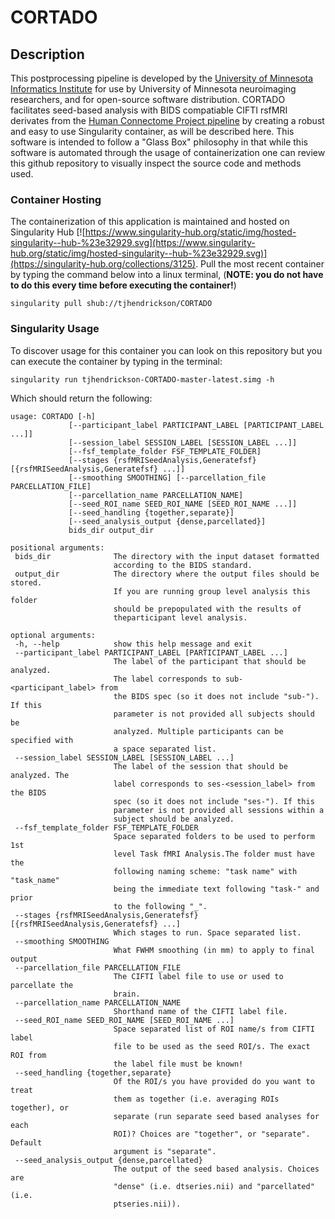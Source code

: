 # CORTADO

## Description 
This postprocessing pipeline is developed by the [University of Minnesota Informatics Institute](https://research.umn.edu/units/umii) for use by University of Minnesota neuroimaging researchers, and for open-source software distribution. CORTADO facilitates seed-based analysis with BIDS compatiable CIFTI rsfMRI derivates from the [Human Connectome Project pipeline](https://github.com/Washington-University/Pipelines) by creating a robust and easy to use Singularity container, as will be described here. This software is intended to follow a "Glass Box" philosophy in that while this software is automated through the usage of containerization one can review this github repository to visually inspect the source code and methods used. 

### Container Hosting
The containerization of this application is maintained and hosted on Singularity Hub [![https://www.singularity-hub.org/static/img/hosted-singularity--hub-%23e32929.svg](https://www.singularity-hub.org/static/img/hosted-singularity--hub-%23e32929.svg)](https://singularity-hub.org/collections/3125). Pull the most recent container by typing the command below into a linux terminal, (**NOTE: you do not have to do this every time before executing the container!**)

```
singularity pull shub://tjhendrickson/CORTADO
```

### Singularity Usage
 
 To discover usage for this container you can look on this repository but you can execute the container by typing in the terminal:
 ```
 singularity run tjhendrickson-CORTADO-master-latest.simg -h
 ```
 Which should return the following:
 ```
 usage: CORTADO [-h]
              [--participant_label PARTICIPANT_LABEL [PARTICIPANT_LABEL ...]]
              [--session_label SESSION_LABEL [SESSION_LABEL ...]]
              [--fsf_template_folder FSF_TEMPLATE_FOLDER]
              [--stages {rsfMRISeedAnalysis,Generatefsf} [{rsfMRISeedAnalysis,Generatefsf} ...]]
              [--smoothing SMOOTHING] [--parcellation_file PARCELLATION_FILE]
              [--parcellation_name PARCELLATION_NAME]
              [--seed_ROI_name SEED_ROI_NAME [SEED_ROI_NAME ...]]
              [--seed_handling {together,separate}]
              [--seed_analysis_output {dense,parcellated}]
              bids_dir output_dir

positional arguments:
  bids_dir              The directory with the input dataset formatted
                        according to the BIDS standard.
  output_dir            The directory where the output files should be stored.
                        If you are running group level analysis this folder
                        should be prepopulated with the results of
                        theparticipant level analysis.

optional arguments:
  -h, --help            show this help message and exit
  --participant_label PARTICIPANT_LABEL [PARTICIPANT_LABEL ...]
                        The label of the participant that should be analyzed.
                        The label corresponds to sub-<participant_label> from
                        the BIDS spec (so it does not include "sub-"). If this
                        parameter is not provided all subjects should be
                        analyzed. Multiple participants can be specified with
                        a space separated list.
  --session_label SESSION_LABEL [SESSION_LABEL ...]
                        The label of the session that should be analyzed. The
                        label corresponds to ses-<session_label> from the BIDS
                        spec (so it does not include "ses-"). If this
                        parameter is not provided all sessions within a
                        subject should be analyzed.
  --fsf_template_folder FSF_TEMPLATE_FOLDER
                        Space separated folders to be used to perform 1st
                        level Task fMRI Analysis.The folder must have the
                        following naming scheme: "task name" with "task_name"
                        being the immediate text following "task-" and prior
                        to the following "_".
  --stages {rsfMRISeedAnalysis,Generatefsf} [{rsfMRISeedAnalysis,Generatefsf} ...]
                        Which stages to run. Space separated list.
  --smoothing SMOOTHING
                        What FWHM smoothing (in mm) to apply to final output
  --parcellation_file PARCELLATION_FILE
                        The CIFTI label file to use or used to parcellate the
                        brain.
  --parcellation_name PARCELLATION_NAME
                        Shorthand name of the CIFTI label file.
  --seed_ROI_name SEED_ROI_NAME [SEED_ROI_NAME ...]
                        Space separated list of ROI name/s from CIFTI label
                        file to be used as the seed ROI/s. The exact ROI from
                        the label file must be known!
  --seed_handling {together,separate}
                        Of the ROI/s you have provided do you want to treat
                        them as together (i.e. averaging ROIs together), or
                        separate (run separate seed based analyses for each
                        ROI)? Choices are "together", or "separate". Default
                        argument is "separate".
  --seed_analysis_output {dense,parcellated}
                        The output of the seed based analysis. Choices are
                        "dense" (i.e. dtseries.nii) and "parcellated" (i.e.
                        ptseries.nii)).
     
```
